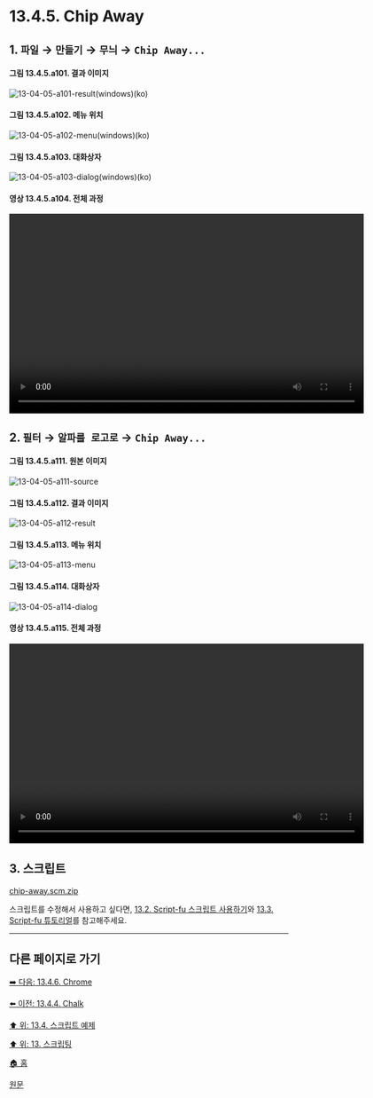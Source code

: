 # 13.4.5. Chip Away

## 1. `파일` → `만들기` → `무늬` → `Chip Away...`

#### 그림 13.4.5.a101. 결과 이미지
![13-04-05-a101-result(windows)(ko)](https://github.com/wonder13662/gimp/assets/15767104/78e5b2d5-beb8-4224-ad80-7704512326f4)

#### 그림 13.4.5.a102. 메뉴 위치
![13-04-05-a102-menu(windows)(ko)](https://github.com/wonder13662/gimp/assets/15767104/5664d307-e822-4a2d-857a-df61c26fe31e)

#### 그림 13.4.5.a103. 대화상자
![13-04-05-a103-dialog(windows)(ko)](https://github.com/wonder13662/gimp/assets/15767104/9b13b75e-5e01-4aec-95ab-d7592fcf21d9)

#### 영상 13.4.5.a104. 전체 과정
<video controls="controls" width="640" height="360" src="https://github.com/wonder13662/gimp/assets/15767104/e4647f1d-57f5-44d5-b76d-4f4b0045b33f"></video>

## 2. `필터` → `알파를 로고로` → `Chip Away...`

#### 그림 13.4.5.a111. 원본 이미지
![13-04-05-a111-source](https://github.com/wonder13662/gimp/assets/15767104/ccdd254c-b7e4-4cc4-91f7-cb9547d377f3)

#### 그림 13.4.5.a112. 결과 이미지
![13-04-05-a112-result](https://github.com/wonder13662/gimp/assets/15767104/af8952e6-2ded-42f8-ac89-7493e593492c)

#### 그림 13.4.5.a113. 메뉴 위치
![13-04-05-a113-menu](https://github.com/wonder13662/gimp/assets/15767104/5f000f59-81d6-4d61-b292-31d69055d142)

#### 그림 13.4.5.a114. 대화상자
![13-04-05-a114-dialog](https://github.com/wonder13662/gimp/assets/15767104/a4700754-3c33-48b1-be72-0d07b561858c)

#### 영상 13.4.5.a115. 전체 과정
<video controls="controls" width="640" height="360" src="https://github.com/wonder13662/gimp/assets/15767104/0f458c5c-6452-4910-a1a0-897d8326279c"></video>

## 3. 스크립트
[chip-away.scm.zip](https://github.com/wonder13662/gimp/files/14737259/chip-away.scm.zip)

스크립트를 수정해서 사용하고 싶다면, [13.2. Script-fu 스크립트 사용하기](./13-02-00-using-script-fu-scripts.md)와 [13.3. Script-fu 튜토리얼](./13-03-00-a-script-fu-tutorial.md)를 참고해주세요.

***

## 다른 페이지로 가기
[➡️ 다음: 13.4.6. Chrome](./13-04-06-chrome_logo.md)

[⬅️ 이전: 13.4.4. Chalk](./13-04-04-chalk.md)

[⬆️ 위: 13.4. 스크립트 예제](./13-04-00-script_examples.md)

[⬆️ 위: 13. 스크립팅](./13-00-scripting.md)

[🏠 홈](./00-home.md)

[원문](https://docs.gimp.org/2.10/ko/gimp-using-text.html#idm7428)
